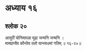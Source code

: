 # अध्याय १६

## श्लोक २०

आसुरीं योनिमापन्ना मूढा जन्मनि जन्मनि ।<br>मामप्राप्यैव कौन्तेय ततो यान्त्यधमां गतिम् ॥ १६-२०॥<br><br>

